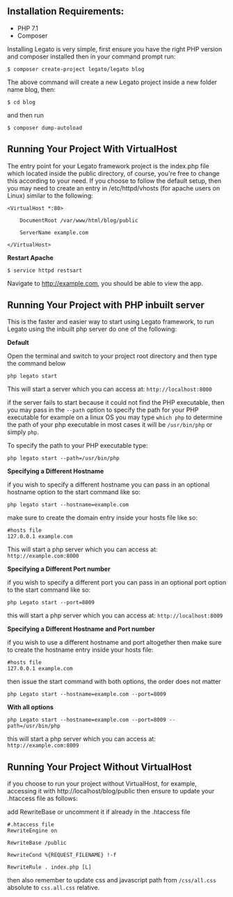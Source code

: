 ## Installation Requirements:

* PHP 7.1
* Composer

Installing Legato is very simple, first ensure you have the right PHP version and composer installed then in your command prompt run:

`$ composer create-project legato/legato blog`

The above command will create a new Legato project inside a new folder name blog, then: 

`$ cd blog`

and then run 

`$ composer dump-autoload`

## Running Your Project With VirtualHost

The entry point for your Legato framework project is the index.php file 
which located inside the public directory, of course, you're free to 
change this according to your need. If you choose to follow the 
default setup, then you may need to create an entry in /etc/httpd/vhosts (for apache users on Linux) similar to the following:

```
<VirtualHost *:80>

    DocumentRoot /var/www/html/blog/public

    ServerName example.com

</VirtualHost>
```

**Restart Apache**

`$ service httpd restsart`

Navigate to http://example.com, you should be able to view the app.

## Running Your Project with PHP inbuilt server

This is the faster and easier way to start using Legato framework, to run Legato using the inbuilt php server do one of the following: 

**Default**

Open the terminal and switch to your project root directory and then type the command below

`php legato start` 

This will start a server which you can access at: `http://localhost:8000`

if the server fails to start because it could not find the PHP executable, 
then you may pass in the `--path` option to specify the path for your PHP executable 
for example on a linux OS you may type `which php` to determine the path of your php 
executable in most cases it will be `/usr/bin/php` or simply `php`. 

To specify the path to your PHP executable type:

`php legato start --path=/usr/bin/php`

**Specifying a Different Hostname**

if you wish to specify a different hostname you can pass in an 
optional hostname option to the start command like so:

`php legato start --hostname=example.com`

make sure to create the domain entry inside your hosts file like so:

```hosts
#hosts file
127.0.0.1 example.com
```

This will start a php server which you can access at: `http://example.com:8000`

**Specifying a Different Port number**

if you wish to specify a different port you can pass in an 
optional port option to the start command like so:

`php Legato start --port=8009`

this will start a php server which you can access at: `http://localhost:8009`

**Specifying a Different Hostname and Port number**

if you wish to use a different hostname and port altogether then make sure to create the hostname entry inside your hosts file:

```hosts
#hosts file
127.0.0.1 example.com
```

then issue the start command with both options, the order does not matter

`php Legato start --hostname=example.com --port=8009`

**With all options**

`php Legato start --hostname=example.com --port=8009 --path=/usr/bin/php`

this will start a php server which you can access at: `http://example.com:8009`

## Running Your Project Without VirtualHost

if you choose to run your project without VirtualHost, for example, accessing it with http://localhost/blog/public then ensure to update your .htaccess file as follows:

add RewriteBase or uncomment it if already in the .htaccess file

```.htaccess
#.htaccess file
RewriteEngine on

RewriteBase /public

RewriteCond %{REQUEST_FILENAME} !-f

RewriteRule . index.php [L]

```
then also remember to update css and javascript path from `/css/all.css` absolute to `css.all.css` relative.